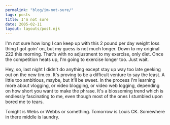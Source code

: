 ```yaml
---
permalink: "blog/im-not-sure/"
tags: posts
title: I'm not sure
date: 2005-02-11
layout: layouts/post.njk
---
```


I'm not sure how long I can keep up with this 2 pound per day weight loss thing I got goin' on, but my guess is not much longer. Down to my original 222 this morning. That's with no adjustment to my exercise, only diet. Once the competition heats up, I'm going to exercise longer too. Just wait.

Hey, so, last night I didn't do anything except stay up way too late geeking out on the new tim.cx. It's proving to be a difficult venture to say the least. A little too ambitious, maybe, but it'll be sweet. In the process I'm learning more about vlogging, or video blogging, or video web logging, depending on how short you want to make the phrase. It's a blossoming trend which is endlessly fascinating to me, even though most of the ones I stumbled upon bored me to tears.

Tonight is Webs or Webbs or something. Tomorrow is Louis CK. Somewhere in there middle is laundry.